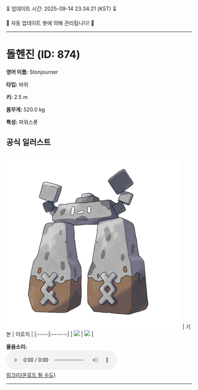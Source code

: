 
⏳ 업데이트 시간: 2025-09-14 23:34:21 (KST) ⏳

🤖 자동 업데이트 봇에 의해 관리됩니다! 🤖

---

# 돌헨진 (ID: 874)
**영어 이름:** Stonjourner

**타입:** 바위

**키:** 2.5 m

**몸무게:** 520.0 kg

**특성:** 파워스폿

## 공식 일러스트
![](https://raw.githubusercontent.com/PokeAPI/sprites/master/sprites/pokemon/other/official-artwork/874.png)
| 기본 | 이로치 |
|:----:|:------:|
| <img src="http://play.pokemonshowdown.com/sprites/ani/stonjourner.gif" width="200"> | <img src="http://play.pokemonshowdown.com/sprites/ani-shiny/stonjourner.gif" width="200"> |

**울음소리:**<br><audio controls src="https://raw.githubusercontent.com/PokeAPI/cries/main/cries/pokemon/latest/874.ogg"></audio><br> [링크(다운로드 될 수도)](https://raw.githubusercontent.com/PokeAPI/cries/main/cries/pokemon/latest/874.ogg)


---
